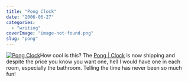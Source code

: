 ```yaml
---
title: "Pong Clock"
date: "2006-06-27"
categories: 
  - "writing"
coverImage: "image-not-found.png"
slug: "pong"
---
```


[![Pong Clock](images/176137775_145e720a80_s.jpg)](http://flickr.com/photos/70011121@N00/176137775 "Pong Clock")How cool is this? The [Pong | Clock](http://www.burovormkrijgers.nl/docs/pong.html) is now shipping and despite the price you know you want one, hell I would have one in each room, especially the bathroom. Telling the time has never been so much fun!
